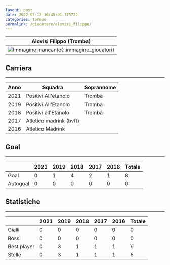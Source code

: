 ```yaml
---
layout: post
date: 2022-07-12 16:45:01.775722
categories: torneo
permalink: /giocatore/alovisi_filippo/
---
```

<link rel='stylesheets' href='./../assets/giocatori.css'>

| Alovisi Filippo (Tromba) |
|:-----:|
| ![Immagine mancante]('./../../assets/giocatori/alovisi_filippo.png){:.immagine_giocatori} |


## Carriera
----

|Anno|Squadra|Soprannome|
|:---:|---|---|
|2021|Positivi All'etanolo|Tromba|
|2019|Positivi All'Etanolo|Tromba|
|2018|Positivi all'Etanolo|Tromba|
|2017|Atletico madrink (bvft)||
|2016|Atletico Madrink||


## Goal
----

| |2021|2019|2018|2017|2016| Totale |
|---|---|---|---|---|---|---|
|Goal|0|1|4|2|1|8|
|Autogoal|0|0|0|0|0|0|


## Statistiche
----

| |2021|2019|2018|2017|2016| Totale |
|---|---|---|---|---|---|---|
|Gialli|0|0|0|0|0|0|
|Rossi|0|0|0|0|0|0|
|Best player|0|3|1|1|1|6|
|Stelle|0|3|1|1|1|6|